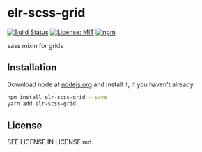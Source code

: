 # elr-scss-grid

[![Build Status](https://travis-ci.com/Beth3346/elr-scss-grid.svg?branch=master)](https://travis-ci.com/Beth3346/elr-scss-grid)
[![License: MIT](https://img.shields.io/badge/License-MIT-yellow.svg)](https://opensource.org/licenses/MIT)
[![npm](https://img.shields.io/npm/dm/elr-scss-grid.svg?style=flat)](https://npmjs.com/package/elr-scss-grid)

sass mixin for grids

## Installation

Download node at [nodejs.org](http://nodejs.org) and install it, if you haven't already.

```sh
npm install elr-scss-grid --save
yarn add elr-scss-grid
```

## License

SEE LICENSE IN LICENSE.md
